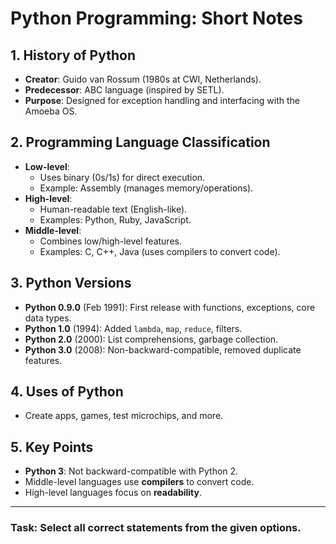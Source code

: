 # Python Programming: Short Notes

## 1. **History of Python**
   - **Creator**: Guido van Rossum (1980s at CWI, Netherlands).
   - **Predecessor**: ABC language (inspired by SETL).
   - **Purpose**: Designed for exception handling and interfacing with the Amoeba OS.

## 2. **Programming Language Classification**
   - **Low-level**:
     - Uses binary (0s/1s) for direct execution.
     - Example: Assembly (manages memory/operations).
   - **High-level**:
     - Human-readable text (English-like).
     - Examples: Python, Ruby, JavaScript.
   - **Middle-level**:
     - Combines low/high-level features.
     - Examples: C, C++, Java (uses compilers to convert code).

## 3. **Python Versions**
   - **Python 0.9.0** (Feb 1991): First release with functions, exceptions, core data types.
   - **Python 1.0** (1994): Added `lambda`, `map`, `reduce`, filters.
   - **Python 2.0** (2000): List comprehensions, garbage collection.
   - **Python 3.0** (2008): Non-backward-compatible, removed duplicate features.

## 4. **Uses of Python**
   - Create apps, games, test microchips, and more.

## 5. **Key Points**
   - **Python 3**: Not backward-compatible with Python 2.
   - Middle-level languages use **compilers** to convert code.
   - High-level languages focus on **readability**.

---

### Task: Select all correct statements from the given options.
